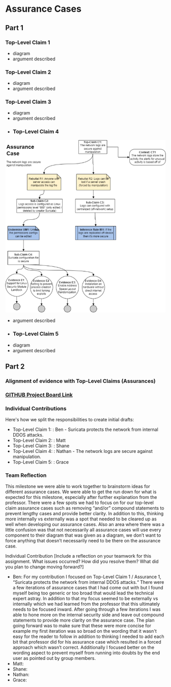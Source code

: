 
# Assurance Cases
## Part 1
### Top-Level Claim 1
- diagram
- argument described
### Top-Level Claim 2
- diagram
- argument described
### Top-Level Claim 3
- diagram
- argument described
- ### Top-Level Claim 4
![Diagram](https://github.com/UNO-CYBR-8420-Team1/CYBR8420-Suricata/blob/main/Assurance%20Cases/Assurance%20Case%20-%20Logs%20secure%20against%20manipulation.drawio.png)
- argument described
- ### Top-Level Claim 5
- diagram
- argument described
## Part 2
### Alignment of evidence with Top-Level Claims (Assurances)
### [GITHUB Project Board Link](https://github.com/orgs/UNO-CYBR-8420-Team1/projects/1/views/2)
### Individual Contributions
Here's how we split the responsibilities to create initial drafts:
  - Top-Level Claim 1: : Ben - Suricata protects the network from internal DDOS attacks.
  - Top-Level Claim 2: : Matt
  - Top-Level Claim 3: : Shane
  - Top-Level Claim 4: : Nathan - The network logs are secure against manipulation.
  - Top-Level Claim 5: : Grace
### Team Reflection
This milestone we were able to work together to brainstorm ideas for different assurance cases. We were able to get the run down for what is expected for this milestone, especially after further explanation from the professor. There were a few spots we had to focus on for our top-level claim assurance cases such as removing “and/or” compound statements to prevent lengthy cases and provide better clarity. In addition to this, thinking more internally vs externally was a spot that needed to be cleared up as well when developing our assurance cases. Also an area where there was a little confusion was that not necessarily all assurance cases will use every component to their diagram that was given as a diagram, we don’t want to force anything that doesn’t necessarily need to be there on the assurance case.

Individual Contribution [Include a reflection on your teamwork for this assignment. What issues occurred? How did you resolve them? What did you plan to change moving forward?]

  - Ben: For my contribution I focused on Top-Level Claim 1 / Assurance 1, “Suricata protects the network from internal DDOS attacks.“ There were a few iterations of assurance cases that I had come out with but I found myself being too generic or too broad that would lead the technical expert astray. In addition to that my focus seemed to be externally vs internally which we had learned from the professor that this ultimately needs to be focused inward. After going through a few iterations I was able to hone more on the internal security side and leave out compound statements to provide more clarity on the assurance case. The plan going forward was to make sure that these were more concise for example my first iteration was so broad on the wording that it wasn't easy for the reader to follow in addition to thinking I needed to add each bit that professor did for his assurance case which resulted in a forced approach which wasn’t correct. Additionally I focused better on the wording aspect to prevent myself from running into doubts by the end user as pointed out by group members. 
  - Matt:
  - Shane:
  - Nathan:
  - Grace:

